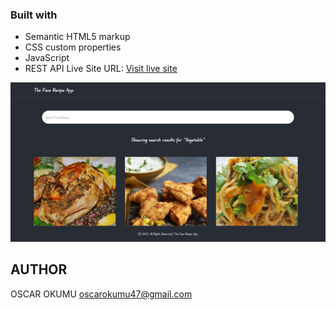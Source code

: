 ### Built with

- Semantic HTML5 markup
- CSS custom properties
- JavaScript
- REST API
 Live Site URL: [Visit live site](http://recipe2-neon.vercel.app/)

 ![](screenshot%20(1).png)


 ## AUTHOR 
 OSCAR OKUMU
 oscarokumu47@gmail.com